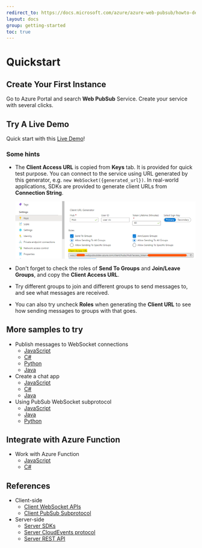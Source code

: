 ```yaml
---
redirect_to: https://docs.microsoft.com/azure/azure-web-pubsub/howto-develop-create-instance
layout: docs
group: getting-started
toc: true
---
```


# Quickstart

## Create Your First Instance

Go to Azure Portal and search **Web PubSub** Service. Create your service with several clicks.

## Try A Live Demo

Quick start with this <a href="https://azure.github.io/azure-webpubsub/demos/clientpubsub" target="_blank">Live Demo</a>!

### Some hints

* The **Client Access URL** is copied from **Keys** tab. It is provided for quick test purpose. You can connect to the service using URL generated by this generator, e.g. `new WebSocket({generated_url})`. In real-world applications, SDKs are provided to generate client URLs from **Connection String**.

    ![Client URL](./../images/portal_client_url.png)

* Don't forget to check the roles of **Send To Groups** and **Join/Leave Groups**, and copy the **Client Access URL**.

* Try different groups to join and different groups to send messages to, and see what messages are received.

* You can also try uncheck **Roles** when generating the **Client URL** to see how sending messages to groups with that goes.

## More samples to try
- Publish messages to WebSocket connections 
    - [JavaScript](./publish-messages/js-publish-message.md)
    - [C#](./publish-messages/csharp-publish-message.md)
    - [Python](./publish-messages/python-publish-message.md)
    - [Java](./publish-messages/java-publish-message.md)
- Create a chat app
    - [JavaScript](./create-a-chat-app/js-handle-events.md)
    - [C#](./create-a-chat-app/csharp-handle-events.md)
    - [Java](./create-a-chat-app/java-handle-events.md)
- Using PubSub WebSocket subprotocol
    - [JavaScript](./using-pubsub-subprotocol/js-work-with-subprotocols.md)
    - [Java](./using-pubsub-subprotocol/java-work-with-subprotocols.md)
    - [Python](./using-pubsub-subprotocol/python-work-with-subprotocols.md)

## Integrate with Azure Function
- Work with Azure Function
    - [JavaScript](./work-with-azure-function/js-work-with-azure-function.md)
    - [C#](./work-with-azure-function/csharp-work-with-azure-function.md)

## References
- Client-side
    - [Client WebSocket APIs](./../references/client-websocket-apis/)
    - [Client PubSub Subprotocol](./../references/pubsub-websocket-subprotocol.md)
- Server-side
    - [Server SDKs](./../references/server-sdks/index.md)
    - [Server CloudEvents protocol](./../references/protocol-cloudevents.md)
    - [Server REST API][rest]


[rest]: https://docs.microsoft.com/rest/api/webpubsub/
